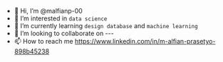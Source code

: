 - 👋 Hi, I’m @malfianp-00
- 👀 I’m interested in `data science`
- 🌱 I’m currently learning `design database` and `machine learning`
- 💞️ I’m looking to collaborate on ---
- 📫 How to reach me https://www.linkedin.com/in/m-alfian-prasetyo-898b45238

<!---
malfianp-00/malfianp-00 is a ✨ special ✨ repository because its `README.md` (this file) appears on your GitHub profile.
You can click the Preview link to take a look at your changes.
--->
